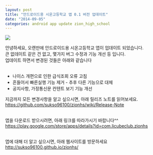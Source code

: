 ```yaml
---
layout: post
title: "안드로이드용 시온고등학교 앱 0.1 버전 업데이트"
date: "2014-09-05"
categories: android app update zion_high_school
---
```

<img class="image-wrapper" src="{{ site.url }}/resources/zion.png"><br>


안녕하세요, 오랜만에 안드로이드용 시온고등학교 앱이 업데이트 되었습니다.<br>
큰 없데이트 같은 건 없고, 몇가지 버그 수정과 기능 개선 등 입니다.<br>
업데이트 하면서 변경된 것들은 아래와 같습니다<br><br>

* 나이스 개편으로 인한 급식조회 오류 고침
* 흔들어서 빠른실행 기능 제거 - 추후 다른 기능으로 대체
* 공지사항, 가정통신문 컨텐트 보기 기능 개선

지금까지 모든 변경사항을 알고 싶으시면, 아래 릴리즈 노트를 읽어보세요.<br>
<a href="https://github.com/sukso96100/zionhs/wiki/Release-Note">https://github.com/sukso96100/zionhs/wiki/Release-Note</a><br><br>

앱을 다운로드 받으시려면, 아래 링크를 따라가시기 바랍니다^^<br>
<a href="https://play.google.com/store/apps/details?id=com.licubeclub.zionhs">https://play.google.com/store/apps/details?id=com.licubeclub.zionhs</a><br><br>

앱에 대해 더 알고 싶으시면, 아래 웹사이트를 방문하세요<br>
<a href="http://sukso96100.github.io/zionhs/">http://sukso96100.github.io/zionhs/</a>